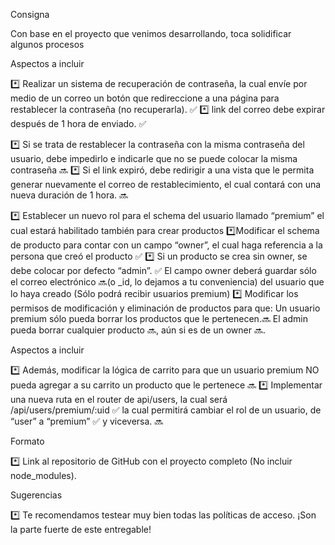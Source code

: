 Consigna

Con base en el proyecto que venimos desarrollando, toca solidificar algunos procesos

Aspectos a incluir

*️⃣ Realizar un sistema de recuperación de contraseña, la cual envíe por medio de un correo un botón que redireccione a una página para restablecer la contraseña (no recuperarla). ✅
*️⃣ link del correo debe expirar después de 1 hora de enviado. ✅

*️⃣ Si se trata de restablecer la contraseña con la misma contraseña del usuario, debe impedirlo e indicarle que no se puede colocar la misma contraseña 🔜
*️⃣ Si el link expiró, debe redirigir a una vista que le permita generar nuevamente el correo de restablecimiento, el cual contará con una nueva duración de 1 hora. 🔜


*️⃣ Establecer un nuevo rol para el schema del usuario llamado “premium” el cual estará habilitado también para crear productos
*️⃣Modificar el schema de producto para contar con un campo “owner”, el cual haga referencia a la persona que creó el producto ✅
*️⃣ Si un producto se crea sin owner, se debe colocar por defecto “admin”. ✅
El campo owner deberá guardar sólo el correo electrónico 🔜(o _id, lo dejamos a tu conveniencia) del usuario que lo haya creado (Sólo podrá recibir usuarios premium)
*️⃣ Modificar los permisos de modificación y eliminación de productos para que:
Un usuario premium sólo pueda borrar los productos que le pertenecen.🔜
El admin pueda borrar cualquier producto 🔜, aún si es de un owner 🔜.


Aspectos a incluir

*️⃣ Además, modificar la lógica de carrito para que un usuario premium NO pueda agregar a su carrito un producto que le pertenece 🔜
*️⃣ Implementar una nueva ruta en el router de api/users, la cual será /api/users/premium/:uid ✅  la cual permitirá cambiar el rol de un usuario, de “user” a “premium” ✅ y viceversa. 🔜

Formato

*️⃣ Link al repositorio de GitHub con el proyecto completo (No incluir node_modules).

Sugerencias

*️⃣ Te recomendamos testear muy bien todas las políticas de acceso. ¡Son la parte fuerte de este entregable!